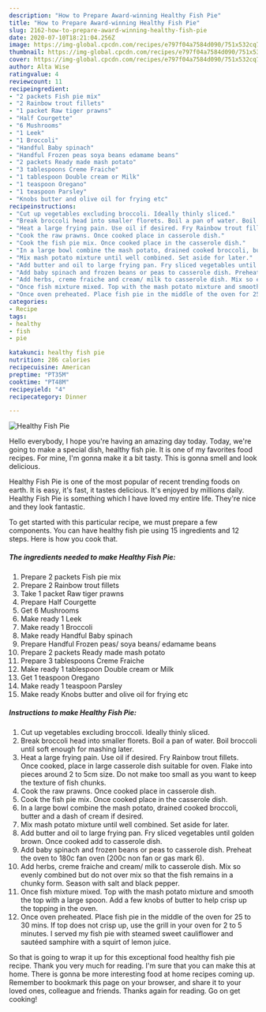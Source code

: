 ```yaml
---
description: "How to Prepare Award-winning Healthy Fish Pie"
title: "How to Prepare Award-winning Healthy Fish Pie"
slug: 2162-how-to-prepare-award-winning-healthy-fish-pie
date: 2020-07-10T18:21:04.256Z
image: https://img-global.cpcdn.com/recipes/e797f04a7584d090/751x532cq70/healthy-fish-pie-recipe-main-photo.jpg
thumbnail: https://img-global.cpcdn.com/recipes/e797f04a7584d090/751x532cq70/healthy-fish-pie-recipe-main-photo.jpg
cover: https://img-global.cpcdn.com/recipes/e797f04a7584d090/751x532cq70/healthy-fish-pie-recipe-main-photo.jpg
author: Alta Wise
ratingvalue: 4
reviewcount: 11
recipeingredient:
- "2 packets Fish pie mix"
- "2 Rainbow trout fillets"
- "1 packet Raw tiger prawns"
- "Half Courgette"
- "6 Mushrooms"
- "1 Leek"
- "1 Broccoli"
- "Handful Baby spinach"
- "Handful Frozen peas soya beans edamame beans"
- "2 packets Ready made mash potato"
- "3 tablespoons Creme Fraiche"
- "1 tablespoon Double cream or Milk"
- "1 teaspoon Oregano"
- "1 teaspoon Parsley"
- "Knobs butter and olive oil for frying etc"
recipeinstructions:
- "Cut up vegetables excluding broccoli. Ideally thinly sliced."
- "Break broccoli head into smaller florets. Boil a pan of water. Boil broccoli until soft enough for mashing later."
- "Heat a large frying pain. Use oil if desired. Fry Rainbow trout fillets. Once cooked, place in large casserole dish suitable for oven. Flake into pieces around 2 to 5cm size. Do not make too small as you want to keep the texture of fish chunks."
- "Cook the raw prawns. Once cooked place in casserole dish."
- "Cook the fish pie mix. Once cooked place in the casserole dish."
- "In a large bowl combine the mash potato, drained cooked broccoli, butter and a dash of cream if desired."
- "Mix mash potato mixture until well combined. Set aside for later."
- "Add butter and oil to large frying pan. Fry sliced vegetables until golden brown. Once cooked add to casserole dish."
- "Add baby spinach and frozen beans or peas to casserole dish. Preheat the oven to 180c fan oven (200c non fan or gas mark 6)."
- "Add herbs, creme fraiche and cream/ milk to casserole dish. Mix so evenly combined but do not over mix so that the fish remains in a chunky form. Season with salt and black pepper."
- "Once fish mixture mixed. Top with the mash potato mixture and smooth the top with a large spoon. Add a few knobs of butter to help crisp up the topping in the oven."
- "Once oven preheated. Place fish pie in the middle of the oven for 25 to 30 mins. If top does not crisp up, use the grill in your oven for 2 to 5 minutes. I served my fish pie with steamed sweet cauliflower and sautéed samphire with a squirt of lemon juice."
categories:
- Recipe
tags:
- healthy
- fish
- pie

katakunci: healthy fish pie 
nutrition: 286 calories
recipecuisine: American
preptime: "PT35M"
cooktime: "PT48M"
recipeyield: "4"
recipecategory: Dinner

---
```



![Healthy Fish Pie](https://img-global.cpcdn.com/recipes/e797f04a7584d090/751x532cq70/healthy-fish-pie-recipe-main-photo.jpg)

Hello everybody, I hope you're having an amazing day today. Today, we're going to make a special dish, healthy fish pie. It is one of my favorites food recipes. For mine, I'm gonna make it a bit tasty. This is gonna smell and look delicious.



Healthy Fish Pie is one of the most popular of recent trending foods on earth. It is easy, it's fast, it tastes delicious. It's enjoyed by millions daily. Healthy Fish Pie is something which I have loved my entire life. They're nice and they look fantastic.


To get started with this particular recipe, we must prepare a few components. You can have healthy fish pie using 15 ingredients and 12 steps. Here is how you cook that.

<!--inarticleads1-->

##### The ingredients needed to make Healthy Fish Pie:

1. Prepare 2 packets Fish pie mix
1. Prepare 2 Rainbow trout fillets
1. Take 1 packet Raw tiger prawns
1. Prepare Half Courgette
1. Get 6 Mushrooms
1. Make ready 1 Leek
1. Make ready 1 Broccoli
1. Make ready Handful Baby spinach
1. Prepare Handful Frozen peas/ soya beans/ edamame beans
1. Prepare 2 packets Ready made mash potato
1. Prepare 3 tablespoons Creme Fraiche
1. Make ready 1 tablespoon Double cream or Milk
1. Get 1 teaspoon Oregano
1. Make ready 1 teaspoon Parsley
1. Make ready Knobs butter and olive oil for frying etc




<!--inarticleads2-->

##### Instructions to make Healthy Fish Pie:

1. Cut up vegetables excluding broccoli. Ideally thinly sliced.
1. Break broccoli head into smaller florets. Boil a pan of water. Boil broccoli until soft enough for mashing later.
1. Heat a large frying pain. Use oil if desired. Fry Rainbow trout fillets. Once cooked, place in large casserole dish suitable for oven. Flake into pieces around 2 to 5cm size. Do not make too small as you want to keep the texture of fish chunks.
1. Cook the raw prawns. Once cooked place in casserole dish.
1. Cook the fish pie mix. Once cooked place in the casserole dish.
1. In a large bowl combine the mash potato, drained cooked broccoli, butter and a dash of cream if desired.
1. Mix mash potato mixture until well combined. Set aside for later.
1. Add butter and oil to large frying pan. Fry sliced vegetables until golden brown. Once cooked add to casserole dish.
1. Add baby spinach and frozen beans or peas to casserole dish. Preheat the oven to 180c fan oven (200c non fan or gas mark 6).
1. Add herbs, creme fraiche and cream/ milk to casserole dish. Mix so evenly combined but do not over mix so that the fish remains in a chunky form. Season with salt and black pepper.
1. Once fish mixture mixed. Top with the mash potato mixture and smooth the top with a large spoon. Add a few knobs of butter to help crisp up the topping in the oven.
1. Once oven preheated. Place fish pie in the middle of the oven for 25 to 30 mins. If top does not crisp up, use the grill in your oven for 2 to 5 minutes. I served my fish pie with steamed sweet cauliflower and sautéed samphire with a squirt of lemon juice.




So that is going to wrap it up for this exceptional food healthy fish pie recipe. Thank you very much for reading. I'm sure that you can make this at home. There is gonna be more interesting food at home recipes coming up. Remember to bookmark this page on your browser, and share it to your loved ones, colleague and friends. Thanks again for reading. Go on get cooking!
